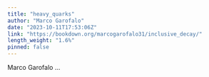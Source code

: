 ```yaml
---
title: "heavy_quarks"
author: "Marco Garofalo"
date: "2023-10-11T17:53:06Z"
link: "https://bookdown.org/marcogarofalo31/inclusive_decay/"
length_weight: "1.6%"
pinned: false
---
```


Marco Garofalo  ...
